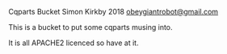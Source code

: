 Cqparts Bucket 
Simon Kirkby 2018 obeygiantrobot@gmail.com

This is a bucket to put some cqparts musing into.

It is all APACHE2 licenced so have at it.

